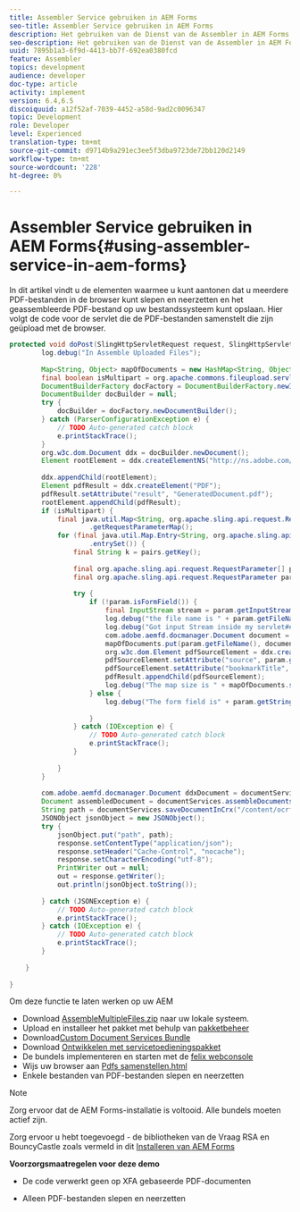 ```yaml
---
title: Assembler Service gebruiken in AEM Forms
seo-title: Assembler Service gebruiken in AEM Forms
description: Het gebruiken van de Dienst van de Assembler in AEM Forms om veelvoudige pdf- dossiers samen te stellen
seo-description: Het gebruiken van de Dienst van de Assembler in AEM Forms om veelvoudige pdf- dossiers samen te stellen
uuid: 7895b1a3-6f9d-4413-bb7f-692ea0380fcd
feature: Assembler
topics: development
audience: developer
doc-type: article
activity: implement
version: 6.4,6.5
discoiquuid: a12f52af-7039-4452-a58d-9ad2c0096347
topic: Development
role: Developer
level: Experienced
translation-type: tm+mt
source-git-commit: d9714b9a291ec3ee5f3dba9723de72bb120d2149
workflow-type: tm+mt
source-wordcount: '228'
ht-degree: 0%

---
```



# Assembler Service gebruiken in AEM Forms{#using-assembler-service-in-aem-forms}

In dit artikel vindt u de elementen waarmee u kunt aantonen dat u meerdere PDF-bestanden in de browser kunt slepen en neerzetten en het geassembleerde PDF-bestand op uw bestandssysteem kunt opslaan. Hier volgt de code voor de servlet die de PDF-bestanden samenstelt die zijn geüpload met de browser.

```java
protected void doPost(SlingHttpServletRequest request, SlingHttpServletResponse response) {
        log.debug("In Assemble Uploaded Files");
 
        Map<String, Object> mapOfDocuments = new HashMap<String, Object>();
        final boolean isMultipart = org.apache.commons.fileupload.servlet.ServletFileUpload.isMultipartContent(request);
        DocumentBuilderFactory docFactory = DocumentBuilderFactory.newInstance();
        DocumentBuilder docBuilder = null;
        try {
            docBuilder = docFactory.newDocumentBuilder();
        } catch (ParserConfigurationException e) {
            // TODO Auto-generated catch block
            e.printStackTrace();
        }
        org.w3c.dom.Document ddx = docBuilder.newDocument();
        Element rootElement = ddx.createElementNS("http://ns.adobe.com/DDX/1.0/", "DDX");
 
        ddx.appendChild(rootElement);
        Element pdfResult = ddx.createElement("PDF");
        pdfResult.setAttribute("result", "GeneratedDocument.pdf");
        rootElement.appendChild(pdfResult);
        if (isMultipart) {
            final java.util.Map<String, org.apache.sling.api.request.RequestParameter[]> params = request
                    .getRequestParameterMap();
            for (final java.util.Map.Entry<String, org.apache.sling.api.request.RequestParameter[]> pairs : params
                    .entrySet()) {
                final String k = pairs.getKey();
 
                final org.apache.sling.api.request.RequestParameter[] pArr = pairs.getValue();
                final org.apache.sling.api.request.RequestParameter param = pArr[0];
 
                try {
                    if (!param.isFormField()) {
                        final InputStream stream = param.getInputStream();
                        log.debug("the file name is " + param.getFileName());
                        log.debug("Got input Stream inside my servlet####" + stream.available());
                        com.adobe.aemfd.docmanager.Document document = new Document(stream);
                        mapOfDocuments.put(param.getFileName(), document);
                        org.w3c.dom.Element pdfSourceElement = ddx.createElement("PDF");
                        pdfSourceElement.setAttribute("source", param.getFileName());
                        pdfSourceElement.setAttribute("bookmarkTitle", param.getFileName());
                        pdfResult.appendChild(pdfSourceElement);
                        log.debug("The map size is " + mapOfDocuments.size());
                    } else {
                        log.debug("The form field is" + param.getString());
 
                    }
                } catch (IOException e) {
                    // TODO Auto-generated catch block
                    e.printStackTrace();
                }
 
            }
        }
 
        com.adobe.aemfd.docmanager.Document ddxDocument = documentServices.orgw3cDocumentToAEMFDDocument(ddx);
        Document assembledDocument = documentServices.assembleDocuments(mapOfDocuments, ddxDocument);
        String path = documentServices.saveDocumentInCrx("/content/ocrfiles", assembledDocument);
        JSONObject jsonObject = new JSONObject();
        try {
            jsonObject.put("path", path);
            response.setContentType("application/json");
            response.setHeader("Cache-Control", "nocache");
            response.setCharacterEncoding("utf-8");
            PrintWriter out = null;
            out = response.getWriter();
            out.println(jsonObject.toString());
 
        } catch (JSONException e) {
            // TODO Auto-generated catch block
            e.printStackTrace();
        } catch (IOException e) {
            // TODO Auto-generated catch block
            e.printStackTrace();
        }
 
    }
 
}
```

Om deze functie te laten werken op uw AEM

* Download [AssembleMultipleFiles.zip](assets/assemble-multiple-files.zip) naar uw lokale systeem.
* Upload en installeer het pakket met behulp van [pakketbeheer](http://localhost:4502/crx/packmgr/index.jsp)
* Download[Custom Document Services Bundle](/help/forms/assets/common-osgi-bundles/AEMFormsDocumentServices.core-1.0-SNAPSHOT.jar)
* Download [Ontwikkelen met servicetoedieningspakket](/help/forms/assets/common-osgi-bundles/DevelopingWithServiceUser.jar)
* De bundels implementeren en starten met de [felix webconsole](http://localhost:4502/system/console/bundles)
* Wijs uw browser aan [Pdfs samenstellen.html](http://localhost:4502/content/DocumentServices/AssemblePdfs.html)
* Enkele bestanden van PDF-bestanden slepen en neerzetten

>[!NOTE]
>
>Zorg ervoor dat de AEM Forms-installatie is voltooid. Alle bundels moeten actief zijn.
>
>Zorg ervoor u hebt toegevoegd - de bibliotheken van de Vraag RSA en BouncyCastle zoals vermeld in dit [Installeren van AEM Forms](https://helpx.adobe.com/aem-forms/6-3/installing-configuring-aem-forms-osgi.html)
>
>**Voorzorgsmaatregelen voor deze demo**
>
> * De code verwerkt geen op XFA gebaseerde PDF-documenten
   >
   > 
* Alleen PDF-bestanden slepen en neerzetten
>
>







